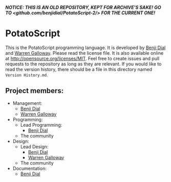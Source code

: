*__NOTICE:  THIS IS AN OLD REPOSITORY, KEPT FOR ARCHIVE'S SAKE! GO TO <github.com/benjidial/PotatoScript-2/> FOR THE CURRENT ONE!__*
# PotatoScript
This is the PotatoScript programming language.  It is developed by [Benji Dial](https://github.com/benjidial) and [Warren Galloway](https://github.com/nightofthecastle).  Please read the license file.  It is also available online at <http://opensource.org/licenses/MIT>.  Feel free to create issues and pull requests to the repository as long as they are relevant.  If you would like to read the version history, there should be a file in this directory named `Version History.md`.

## Project members:
* Management:
  * [Benji Dial](https://github.com/benjidial)
  * [Warren Galloway](https://github.com/nightofthecastle)
* Programming:
  * Lead Programming:
    * [Benji Dial](https://github.com/benjidial)
  * The community
* Design:
  * Lead Design:
    * [Benji Dial](https://github.com/benjidial)
    * [Warren Galloway](https://github.com/nightofthecastle)
  * The community
* Documentation:
  * [Benji Dial](https://github.com/benjidial)
